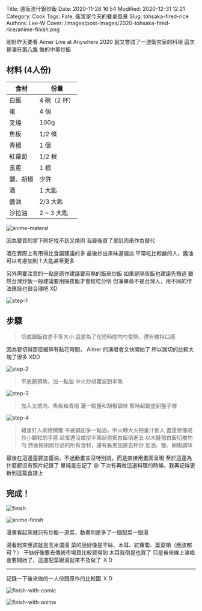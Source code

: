 Title: 遠坂流什錦炒飯
Date: 2020-11-28 16:54
Modified: 2020-12-31 12:21
Category: Cook
Tags: Fate, 衛宮家今天的餐桌風景
Slug: tohsaka-fired-rice
Authors: Lee-W
Cover: /images/post-images/2020-tohsaka-fired-rice/anime-finish.png

剛好昨天要看 Aimer Live at Anywhere 2020
就又嘗試了一道衛宮家的料理
這次是凜在[第八集](https://ani.gamer.com.tw/animeVideo.php?sn=16734) 做的中華炒飯

<!--more-->

## 材料 (4人份)

| 食材 | 份量 |
|---|---|
| 白飯 | 4 碗（2 杯） |
| 蛋 | 4 個 |
| 叉燒 | 100g |
| 魚板 | 1/2 條 |
| 青椒 | 1 個 |
| 紅蘿蔔 | 1/2 根 |
| 長蔥 | 1 根 |
| 鹽、胡椒 | 少許 |
| 酒 | 1 大匙 |
| 醬油 | 2/3 大匙 |
| 沙拉油 | 2 ~ 3 大匙 |

![anime-materal]({static}/images/post-images/2020-tohsaka-fired-rice/anime-materal.png)

因為要買的當下剛好找不到叉燒肉
我最後買了里肌肉來作為替代

酒在實際上有用得比食譜建議的多
最後炒出來味道偏淡
平常吃比較鹹的人，醬油可以考慮加到 1 大匙甚至更多

另外需要注意的一點是原作建議要用熱的飯來炒飯
如果是隔夜飯也建議先熱過
雖然台灣炒飯一般建議要用隔夜飯才會粒粒分明
但凜畢竟不是台灣人，用不同的作法應該也很合理吧 XD

![step-1]({static}/images/post-images/2020-tohsaka-fired-rice/step-1.jpg)

## 步驟
> 切成跟飯粒差不多大小
> 這是為了在短時間均勻受熱，還有維持口感

因為要切得那麼細碎有點花時間， Aimer 的演唱會又快開始了
所以就切的比較大塊了很多 XDD

![step-2]({static}/images/post-images/2020-tohsaka-fired-rice/step-2.jpg)

> 平底鍋預熱，加一點油
> 中火炒胡蘿波到半熟

![step-3]({static}/images/post-images/2020-tohsaka-fired-rice/step-3.jpg)

> 加入叉燒肉、魚板和青椒
> 灑一點鹽和胡椒調味
> 暫時起鍋盛到盤子裡

![step-4]({static}/images/post-images/2020-tohsaka-fired-rice/step-4.jpg)

> 雞蛋打入碗裡攪散
> 平底鍋加多一點油，中火轉大火把蛋汁倒入
> 盡量想像成炒小顆粒的手感
> 趁蛋還沒成型半熟狀態把白飯倒進去
> 以木鏟把白飯切散均勻
> 然後把剛剛炒過的所有食材，還有長蔥加進去拌炒
> 加酒、鹽、胡椒調味

最後在這邊還要加醬油，不過動畫並沒特別說，而是直接用畫面呈現
至於這邊為什麼都沒有照片紀錄了
單純是忘記了 😆
下次有再做這道料理的時候，我再記得更新到這篇食譜上

## 完成！
![finish]({static}/images/post-images/2020-tohsaka-fired-rice/finish.jpg)

![anime-finish]({static}/images/post-images/2020-tohsaka-fired-rice/anime-finish.png)

漫畫看起來就只有炒飯一道菜，動畫則是多了一個配菜一個湯

湯看起來應該就是玉米濃湯
菜的話好像是干絲、木耳、紅蘿蔔、葉菜類（應該都可？）
干絲好像要去傳統市場買比較買得到
木耳我倒是也買了
只是後來線上演唱會要開始了，這道配菜跟湯就來不及做了 ＸＤ

---

記錄一下後來做的一人份跟原作的比較圖 ＸＤ

![finish-with-comic]({static}/images/post-images/2020-tohsaka-fired-rice/finish-with-comic.jpeg)

![finish-with-anime]({static}/images/post-images/2020-tohsaka-fired-rice/finish-with-anime.jpeg)
